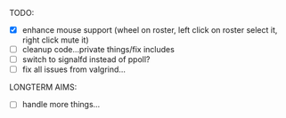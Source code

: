TODO:

- [x] enhance mouse support (wheel on roster, left click on roster select it, right click mute it)
- [ ] cleanup code...private things/fix includes
- [ ] switch to signalfd instead of ppoll?
- [ ] fix all issues from valgrind...

LONGTERM AIMS:

- [ ] handle more things...
